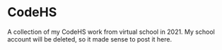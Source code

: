 # CodeHS
A collection of my CodeHS work from virtual school in 2021. My school account will be deleted, so it made sense to post it here.
